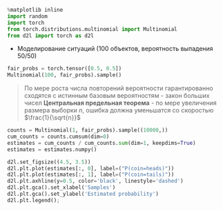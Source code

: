 ```python
%matplotlib inline
import random
import torch
from torch.distributions.multinomial import Multinomial
from d2l import torch as d2l
```

- Моделирование ситуаций (100 объектов, вероятность выпадения 50/50)
```python
fair_probs = torch.tensor([0.5, 0.5])
Multinomial(100, fair_probs).sample()
```
> По мере роста числа повторений вероятности гарантированно сходятся с истинным базовым вероятностям - закон больших чисел
> **Центральная предельная теорема** - по мере увеличения размера выборки $n$, ошибка должна уменьшатся со скоростью $\frac{1}{\sqrt{n}}$ 
```python
counts = Multinomial(1, fair_probs).sample((10000,))
cum_counts = counts.cumsum(dim=0)
estimates = cum_counts / cum_counts.sum(dim=1, keepdims=True)
estimates = estimates.numpy()

d2l.set_figsize((4.5, 3.5))
d2l.plt.plot(estimates[:, 0], label=("P(coin=heads)"))
d2l.plt.plot(estimates[:, 1], label=("P(coin=tails)"))
d2l.plt.axhline(y=0.5, color='black', linestyle='dashed')
d2l.plt.gca().set_xlabel('Samples')
d2l.plt.gca().set_ylabel('Estimated probability')
d2l.plt.legend();
```

